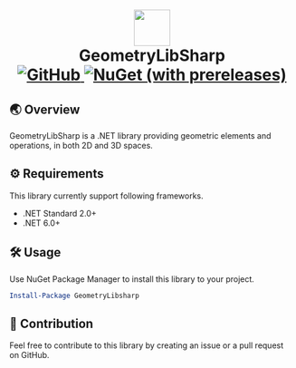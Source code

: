 <h1 align='center'>
  <image src='assets/lib_icon.png' width='64' />
  <br/>
  GeometryLibSharp
  <br/>
  <a href="https://github.com/brandonw3612/GeometryLibSharp/blob/main/LICENSE">
    <img alt="GitHub" src="https://img.shields.io/github/license/brandonw3612/GeometryLibSharp?label=License">
  </a>
  <a href="https://www.nuget.org/packages/GeometryLibSharp">
    <img alt="NuGet (with prereleases)" src="https://img.shields.io/nuget/vpre/GeometryLibSharp?logo=nuget&label=NuGet%20Package&labelColor=004880">
  </a>
</h1>

## 🌏 Overview

GeometryLibSharp is a .NET library providing geometric elements and operations, in both 2D and 3D spaces.

## ⚙️ Requirements

This library currently support following frameworks.

* .NET Standard 2.0+
* .NET 6.0+

## 🛠️ Usage

Use NuGet Package Manager to install this library to your project.

```powershell
Install-Package GeometryLibsharp
```

## 👋 Contribution

Feel free to contribute to this library by creating an issue or a pull request on GitHub.